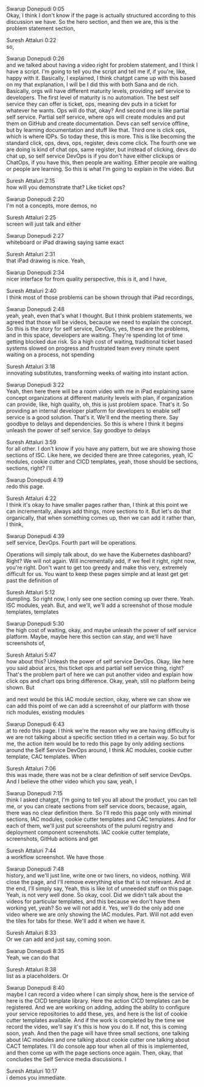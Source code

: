 Swarup Donepudi  0:05  
Okay, I think I don't know if the page is actually structured according to this discussion we have. So the hero section, and then we are, this is the problem statement section,

Suresh Attaluri  0:22  
so,

Swarup Donepudi  0:26  
and we talked about having a video right for problem statement, and I think I have a script. I'm going to tell you the script and tell me if, if you're, like, happy with it. Basically, I explained, I think chatgpt came up with this based on my that explanation, I will be I did this with both Sana and de rich. Basically, orgs will have different maturity levels, providing self service to developers. The first level of maturity is no automation. The best self service they can offer is ticket, ops, meaning dev puts in a ticket for whatever he wants. Ops will do that, okay? And second one is like partial self service. Partial self service, where ops will create modules and put them on GitHub and create documentation. Devs can self service offline, but by learning documentation and stuff like that. Third one is click ops, which is where IDPs. So today these, this is more. This is like becoming the standard click, ops, devs, ops, register, devs come click. The fourth one we are doing is kind of chat ops, same register, but instead of clicking, devs do chat up, so self service DevOps is if you don't have either clickups or ChatOps, if you have this, then people are waiting. Either people are waiting or people are learning. So this is what I'm going to explain in the video. But

Suresh Attaluri  2:15  
how will you demonstrate that? Like ticket ops?

Swarup Donepudi  2:20  
I'm not a concepts, more demos, no

Suresh Attaluri  2:25  
screen will just talk and either

Swarup Donepudi  2:27  
whiteboard or iPad drawing saying same exact

Suresh Attaluri  2:31  
that iPad drawing is nice. Yeah,

Swarup Donepudi  2:34  
nicer interface for from quality perspective, this is it, and I have,

Suresh Attaluri  2:40  
I think most of those problems can be shown through that iPad recordings,

Swarup Donepudi  2:48  
yeah, yeah, even that's what I thought. But I think problem statements, we agreed that those will be videos, because we need to explain the concept. So this is the story for self service, DevOps, yes, these are the problems, and in this space, developers are waiting. They're spending lot of time getting blocked due risk. So a high cost of waiting, traditional ticket based systems slowed on progress and frustrated team every minute spent waiting on a process, not spending

Suresh Attaluri  3:18  
innovating substitutes, transforming weeks of waiting into instant action.

Swarup Donepudi  3:22  
Yeah, then here there will be a room video with me in iPad explaining same concept organizations at different maturity levels with plan, if organization can provide, like, high quality, oh, this is just problem space. That's it. So providing an internal developer platform for developers to enable self service is a good solution. That's it. We'll end the meeting there. Say goodbye to delays and dependencies. So this is where I think it begins unleash the power of self service. Say goodbye to delays

Suresh Attaluri  3:59  
for all other. I don't know if you have any pattern, but we are showing those sections of ISC. Like here, we decided there are three categories, yeah, IC modules, cookie cutter and CICD templates, yeah, those should be sections, sections, right? I'll

Swarup Donepudi  4:19  
redo this page.

Suresh Attaluri  4:22  
I think it's okay to have smaller pages rather than, I think at this point we can incrementally, always add things, more sections to it. But let's do that organically, that when something comes up, then we can add it rather than, I think,

Swarup Donepudi  4:39  
self service, DevOps. Fourth part will be operations.

Operations will simply talk about, do we have the Kubernetes dashboard? Right? We will not again. Will incrementally add, if we feel it right, right now, you're right. Don't want to get too greedy and make this very, extremely difficult for us. You want to keep these pages simple and at least get get past the definition of

Suresh Attaluri  5:12  
dumpling. So right now, I only see one section coming up over there. Yeah. ISC modules, yeah. But, and we'll, we'll add a screenshot of those module templates, templates

Swarup Donepudi  5:30  
the high cost of waiting, okay, and maybe unleash the power of self service platform. Maybe, maybe here this section can stay, and we'll have screenshots of,

Suresh Attaluri  5:47  
how about this? Unleash the power of self service DevOps. Okay, like here you said about arcs, this ticket ops and partial self service thing, right? That's the problem part of here we can put another video and explain how click ops and chart ops bring difference. Okay, yeah, still no platform being shown. But

and next would be this IAC module section, okay, where we can show we can add this point of we can add a screenshot of our platform with those rich modules, existing modules

Swarup Donepudi  6:43  
at to redo this page. I think we're the reason why we are having difficulty is we are not talking about a specific section titled in a certain way. So but for me, the action item would be to redo this page by only adding sections around the Self Service DevOps around, I think AC modules, cookie cutter template, CAC templates. When

Suresh Attaluri  7:06  
this was made, there was not be a clear definition of self service DevOps. And I believe the other video which you saw, yeah, I

Swarup Donepudi  7:15  
think I asked chatgpt, I'm going to tell you all about the product, you can tell me, or you can create sections from self service doors, because, again, there was no clear definition there. So I'll redo this page only with minimal sections, IAC modules, cookie cutter templates and CAC templates. And for each of them, we'll just put screenshots of the pulumi registry and deployment component screenshots. IAC cookie cutter template, screenshots, GitHub actions and get

Suresh Attaluri  7:44  
a workflow screenshot. We have those

Swarup Donepudi  7:48  
history, and we'll just line, write one or two liners, no videos, nothing. Will close the page, and I'll remove everything else that is not relevant. And at the end, I'll simply say, Yeah, this is like lot of unneeded stuff on this page. Yeah, is not very well done. So okay, cool. Did we didn't talk about the videos for particular templates, and this because we don't have them working yet, yeah? So we will not add it. Yes, we'll do the only add one video where we are only showing the IAC modules. Part. Will not add even the tiles for tabs for these. We'll add it when we have it.

Suresh Attaluri  8:33  
Or we can add and just say, coming soon.

Swarup Donepudi  8:35  
Yeah, we can do that

Suresh Attaluri  8:38  
list as a placeholders. Or

Swarup Donepudi  8:40  
maybe I can record a video where I can simply show, here is the service of here is the CICD template library. Here the action CICD templates can be registered. And we are working on adding, adding the ability to configure your service repositories to add these, yes, and here is the list of cookie cutter templates available. And if the work is completed by the time we record the video, we'll say it's this is how you do it. If not, this is coming soon, yeah. And then the page will have three small sections, one talking about IAC modules and one talking about cookie cutter one talking about CACT templates. I'll do console app tour when all of this is implemented, and then come up with the page sections once again. Then, okay, that concludes the Self Service media discussions. I

Suresh Attaluri  10:17  
i demos you immediate.

